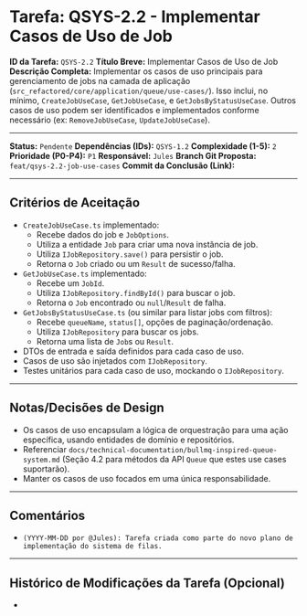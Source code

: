 # Tarefa: QSYS-2.2 - Implementar Casos de Uso de Job

**ID da Tarefa:** `QSYS-2.2`
**Título Breve:** Implementar Casos de Uso de Job
**Descrição Completa:**
Implementar os casos de uso principais para gerenciamento de jobs na camada de aplicação (`src_refactored/core/application/queue/use-cases/`). Isso inclui, no mínimo, `CreateJobUseCase`, `GetJobUseCase`, e `GetJobsByStatusUseCase`. Outros casos de uso podem ser identificados e implementados conforme necessário (ex: `RemoveJobUseCase`, `UpdateJobUseCase`).

---

**Status:** `Pendente`
**Dependências (IDs):** `QSYS-1.2`
**Complexidade (1-5):** `2`
**Prioridade (P0-P4):** `P1`
**Responsável:** `Jules`
**Branch Git Proposta:** `feat/qsys-2.2-job-use-cases`
**Commit da Conclusão (Link):**

---

## Critérios de Aceitação
- `CreateJobUseCase.ts` implementado:
    - Recebe dados do job e `JobOptions`.
    - Utiliza a entidade `Job` para criar uma nova instância de job.
    - Utiliza `IJobRepository.save()` para persistir o job.
    - Retorna o `Job` criado ou um `Result` de sucesso/falha.
- `GetJobUseCase.ts` implementado:
    - Recebe um `JobId`.
    - Utiliza `IJobRepository.findById()` para buscar o job.
    - Retorna o `Job` encontrado ou `null`/`Result` de falha.
- `GetJobsByStatusUseCase.ts` (ou similar para listar jobs com filtros):
    - Recebe `queueName`, `status[]`, opções de paginação/ordenação.
    - Utiliza `IJobRepository` para buscar os jobs.
    - Retorna uma lista de `Job`s ou `Result`.
- DTOs de entrada e saída definidos para cada caso de uso.
- Casos de uso são injetados com `IJobRepository`.
- Testes unitários para cada caso de uso, mockando o `IJobRepository`.

---

## Notas/Decisões de Design
- Os casos de uso encapsulam a lógica de orquestração para uma ação específica, usando entidades de domínio e repositórios.
- Referenciar `docs/technical-documentation/bullmq-inspired-queue-system.md` (Seção 4.2 para métodos da API `Queue` que estes use cases suportarão).
- Manter os casos de uso focados em uma única responsabilidade.

---

## Comentários
- `(YYYY-MM-DD por @Jules): Tarefa criada como parte do novo plano de implementação do sistema de filas.`

---

## Histórico de Modificações da Tarefa (Opcional)
-
